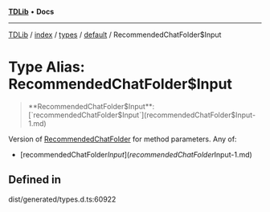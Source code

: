 [**TDLib**](../../../../../../README.md) • **Docs**

***

[TDLib](../../../../../../modules.md) / [index](../../../../../README.md) / [types](../../../README.md) / [default](../README.md) / RecommendedChatFolder$Input

# Type Alias: RecommendedChatFolder$Input

> **RecommendedChatFolder$Input**: [`recommendedChatFolder$Input`](recommendedChatFolder$Input-1.md)

Version of [RecommendedChatFolder](RecommendedChatFolder.md) for method parameters.
Any of:
- [recommendedChatFolder$Input](recommendedChatFolder$Input-1.md)

## Defined in

dist/generated/types.d.ts:60922
